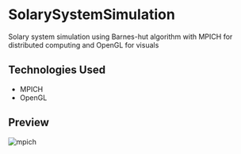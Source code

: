 # SolarySystemSimulation
Solary system simulation using Barnes-hut algorithm with MPICH for distributed computing and OpenGL for visuals

## Technologies Used
* MPICH
* OpenGL

## Preview
![mpich](https://user-images.githubusercontent.com/33392832/175806822-93693666-b7d7-4e9b-a9ef-73c9694a3fd4.gif)
